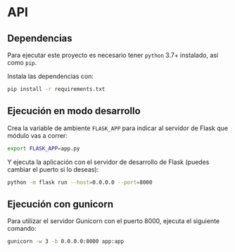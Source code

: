 # API

## Dependencias

Para ejecutar este proyecto es necesario tener `python` 3.7+ instalado, así como `pip`.

Instala las dependencias con:

```bash
pip install -r requirements.txt
```

## Ejecución en modo desarrollo

Crea la variable de ambiente `FLASK_APP` para indicar al servidor de Flask que módulo vas a correr:

```bash
export FLASK_APP=app.py
```

Y ejecuta la aplicación con el servidor de desarrollo de Flask (puedes cambiar el puerto si lo deseas):

```bash
python -m flask run --host=0.0.0.0 --port=8000
```

## Ejecución con gunicorn

Para utilizar el servidor Gunicorn con el puerto 8000, ejecuta el siguiente comando:

```bash
gunicorn -w 3 -b 0.0.0.0:8000 app:app
```